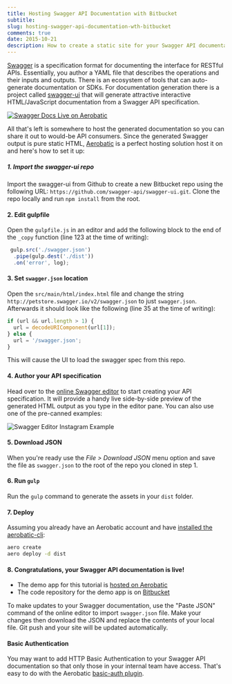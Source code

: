```yaml
---
title: Hosting Swagger API Documentation with Bitbucket
subtitle:
slug: hosting-swagger-api-documentation-wth-bitbucket
comments: true
date: 2015-10-21
description: How to create a static site for your Swagger API documentation and host it on Bitbucket and Aerobatic
---
```


[Swagger](http://swagger.io/) is a specification format for documenting the interface for RESTful APIs. Essentially, you author a YAML file that describes the operations and their inputs and outputs. There is an ecosystem of tools that can auto-generate documentation or SDKs. For documentation generation there is a project called [swagger-ui](http://swagger.io/) that will generate attractive interactive HTML/JavaScript documentation from a Swagger API specification.

<a href="http://swagger-ui.aerobaticapp.com/"><img class="img-responsive marketing-feature-showcase--screenshot" src="//www.aerobatic.com/media/blog/swagger/swagger-aerobatic.png" alt="Swagger Docs Live on Aerobatic" ></a>

All that's left is somewhere to host the generated documentation so you can share it out to would-be API consumers. Since the generated Swagger output is pure static HTML, [Aerobatic](/) is a perfect hosting solution host it on and here's how to set it up:


##### 1. Import the swagger-ui repo

Import the swagger-ui from Github to create a new Bitbucket repo using the following URL: `https://github.com/swagger-api/swagger-ui.git`. Clone the repo locally and run `npm install` from the root.

#### 2. Edit gulpfile
Open the `gulpfile.js` in an editor and add the following block to the end of the `_copy` function (line 123 at the time of writing):

~~~js
 gulp.src('./swagger.json')
  .pipe(gulp.dest('./dist'))
  .on('error', log);
~~~

#### 3. Set `swagger.json` location
Open the `src/main/html/index.html` file and change the string `http://petstore.swagger.io/v2/swagger.json` to just `swagger.json`. Afterwards it should look like the following (line 35 at the time of writing):

~~~js
if (url && url.length > 1) {
  url = decodeURIComponent(url[1]);
} else {
  url = '/swagger.json';
}
~~~

This will cause the UI to load the swagger spec from this repo.

#### 4. Author your API specification
Head over to the [online Swagger editor](http://editor.swagger.io) to start creating your API specification. It will provide a handy live side-by-side preview of the generated HTML output as you type in the editor pane. You can also use one of the pre-canned examples:

<img class="screenshot" src="//www.aerobatic.com/media/blog/swagger/swagger-instagram.png" alt="Swagger Editor Instagram Example" >

#### 5. Download JSON
When you're ready use the *File > Download JSON* menu option and save the file as `swagger.json` to the root of the repo you cloned in step 1.

#### 6. Run `gulp`
Run the `gulp` command to generate the assets in your `dist` folder.

#### 7. Deploy

Assuming you already have an Aerobatic account and have [installed the aerobatic-cli](https://www.aerobatic.com/docs/cli/):

~~~bash
aero create
aero deploy -d dist
~~~

#### 8. Congratulations, your Swagger API documentation is live!

* The demo app for this tutorial is [hosted on Aerobatic](http://swagger-ui.aerobaticapp.com/)
* The code repository for the demo app is on [Bitbucket](https://bitbucket.org/aerobatic/swagger-ui/src)

To make updates to your Swagger documentation, use the "Paste JSON" command of the online editor to import `swagger.json` file. Make your changes then download the JSON and replace the contents of your local file. Git push and your site will be updated automatically.

#### Basic Authentication
You may want to add HTTP Basic Authentication to your Swagger API documentation so that only those in your internal team have access. That's easy to do with the Aerobatic [basic-auth plugin](/docs/http-basic-authentication).
